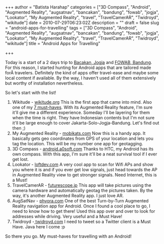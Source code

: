 +++
author = "Batista Harahap"
categories = ["3D Compass", "Android", "Augmented Reality", "augsatnav", "bancakan", "bandung", "fowab", "jogja", "Lookator", "My Augmented Reality", "travel", "TravelCamerAR", "Twidroyd", "wikitude"]
date = 2010-07-29T06:23:02Z
description = ""
draft = false
slug = "android-apps-for-travelling"
tags = ["3D Compass", "Android", "Augmented Reality", "augsatnav", "bancakan", "bandung", "fowab", "jogja", "Lookator", "My Augmented Reality", "travel", "TravelCamerAR", "Twidroyd", "wikitude"]
title = "Android Apps for Travelling"

+++


Today is a start of a 2 days trip to <a href="http://www.bancakan.org" target="_blank">Bacakan, Jogja</a> and <a href="http://www.fowab.org" target="_blank">FOWAB, Bandung</a>. For this reason, I started hunting for Android apps that are tailored made forÂ travelers. Definitely the kind of apps offer travel-ease and maybe some local content if available. By the way, I haven't used all of them extensively but worthy of installation nevertheless.

So let's start with the list!
<ol>
	<li>Wikitude - <a href="http://wikitude.org" target="_blank">wikitude.org</a>
This is the first app that came into mind. Also one of my <a href="http://www.bango29.com/go/blog/2010/7-must-have-applications-for-my-android" target="_blank">7 must-haves</a>. With its Augmented Reality feature, I'm sure it'll give me a different experience. Someday I'll be layering for them when the time is right. They have Indonesian contents but I'm not sure it'll be large enough to cover Jakarta-Solo-Jogja-Bandung. Let's find out then ;)</li>
	<li>My Augmented Reality - <a href="http://mobikats.com" target="_blank">mobikats.com</a>
Now this is a handy app. It basically gets geo coordinates from GPS of your location and lets you tag the location. This will be my number one app for geotagging.</li>
	<li>3D Compass - <a href="http://android.a0soft.com" target="_blank">android.a0soft.com</a>
Thanks to HTC, my Android has its own compass. With this app, I'm sure it'll be a neat survival tool if I ever get lost.</li>
	<li>Lookator - <a href="http://loftdev.com" target="_blank">loftdev.com</a>
A very cool app to scan for Wifi APs and show you where it is and if you ever get low signals, just head towards the AP in Augmented Reality view to get stronger signals. Need Internet, this is a Must!</li>
	<li>TravelCamerAR - <a href="http://futurescope.jp" target="_blank">futurescope.jp</a>
This app will take pictures using the camera hardware and automatically geotag the pictures taken. By the way, it's another Augmented Reality app. I just love AR.</li>
	<li>AugSatNav - <a href="http://phyora.com" target="_blank">phyora.com</a>
One of the best Turn-by-Turn Augmented Reality navigation app for Android. Once I found a cool place to go, I need to know how to get there! Used this app over and over to look for addresses while driving. Very useful and a Must Have!</li>
	<li>Twidroyd -<a href="http://twidroyd.com" target="_blank"> twidroyd.com</a>
I need to tweet so a Twitter client is a Must Have. Java here I come :p</li>
</ol>
So there you go. My must-haves for travelling with an Android!